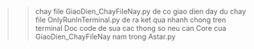 >> chay file GiaoDien_ChayFileNay.py de co giao dien day du
>> chay file OnlyRunInTerminal.py de ra ket qua nhanh chong tren terminal
>>Doc code de sua cac thong so neu can
>>Core cua GiaoDien_ChayFileNay nam trong Astar.py 